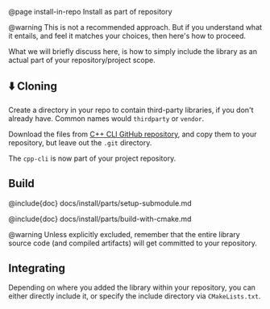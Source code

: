@page install-in-repo Install as part of repository

@warning This is not a recommended approach. But if you understand what it entails, and
feel it matches your choices, then here's how to proceed.

What we will briefly discuss here, is how to simply include the library as an actual
part of your repository/project scope.

## ⬇️ Cloning

Create a directory in your repo to contain third-party libraries,
if you don't already have. Common names would ``thirdparty`` or ``vendor``.

Download the files from
[C++ CLI GitHub repository](https://github.com/markhj/cpp-cli),
and copy them to your repository, but leave out the ``.git`` directory.

The ``cpp-cli`` is now part of your project repository.

## Build

@include{doc} docs/install/parts/setup-submodule.md

@include{doc} docs/install/parts/build-with-cmake.md

@warning Unless explicitly excluded, remember that the entire
library source code (and compiled artifacts) will get committed
to your repository.

## Integrating

Depending on where you added the library within your repository,
you can either directly include it, or specify the include directory
via ``CMakeLists.txt``.
